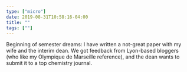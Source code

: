 ```yaml
---
type: ["micro"]
date: 2019-08-31T10:58:16-04:00
title: ""
tags: [""]
---
```

Beginning of semester dreams: I have written a not-great paper with my wife and the interim dean. We got feedback from Lyon-based bloggers (who like my Olympique de Marseille reference), and the dean wants to submit it to a top chemistry journal.
